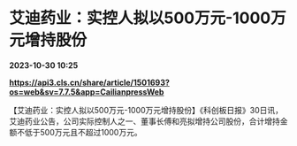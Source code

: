 # 艾迪药业：实控人拟以500万元-1000万元增持股份

**2023-10-30 10:25**

**https://api3.cls.cn/share/article/1501693?os=web&sv=7.7.5&app=CailianpressWeb**

【艾迪药业：实控人拟以500万元-1000万元增持股份】《科创板日报》30日讯，艾迪药业公告，公司实际控制人之一、董事长傅和亮拟增持公司股份，合计增持金额不低于500万元且不超过1000万元。